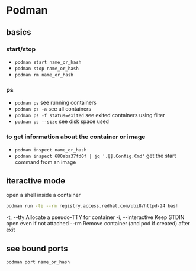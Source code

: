 # Podman

## basics

### start/stop
* `podman start name_or_hash`
* `podman stop name_or_hash`
* `podman rm name_or_hash`

### ps
* `podman ps` see running containers
* `podman ps -a` see all containers
* `podman ps -f status=exited` see exited containers using filter
* `podman ps --size` see disk space used

### to get information about the container or image
* `podman inspect name_or_hash`
* `podman inspect 680aba37fd0f | jq '.[].Config.Cmd'` get the start command from an image


## iteractive mode

open a shell inside a container

```sh
podman run -ti --rm registry.access.redhat.com/ubi8/httpd-24 bash

```
-t, --tty           Allocate a pseudo-TTY for container
-i, --interactive   Keep STDIN open even if not attached
--rm                Remove container (and pod if created) after exit


## see bound ports

```sh
podman port name_or_hash
```
